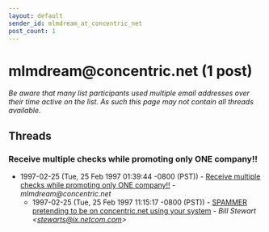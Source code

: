 ```yaml
---
layout: default
sender_id: mlmdream_at_concentric_net
post_count: 1
---
```


# mlmdream<span>@</span>concentric.net (1 post)

_Be aware that many list participants used multiple email addresses over their time active on the list. As such this page may not contain all threads available._

## Threads

### Receive multiple checks while promoting only ONE company!!
+ 1997-02-25 (Tue, 25 Feb 1997 01:39:44 -0800 (PST)) - [Receive multiple checks while promoting only ONE company!!](/archive/1997/02/a08a3ff4544058c2442f187b7107d89fb370be01c10c4409252769b849f37206) - _mlmdream@concentric.net_
  + 1997-02-25 (Tue, 25 Feb 1997 11:15:17 -0800 (PST)) - [SPAMMER pretending to be on concentric.net using your system](/archive/1997/02/4cac732bd490a8ff2f0bb2cbcdb73c157c1c78558b4841fd3dccefa78f91035b) - _Bill Stewart \<stewarts@ix.netcom.com\>_

